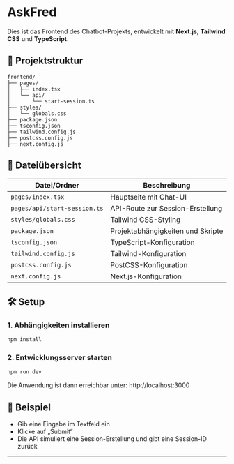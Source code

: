 # AskFred

Dies ist das Frontend des Chatbot-Projekts, entwickelt mit **Next.js**, **Tailwind CSS** und **TypeScript**.

## 🚀 Projektstruktur

```
frontend/
├── pages/
│   ├── index.tsx
│   └── api/
│       └── start-session.ts
├── styles/
│   └── globals.css
├── package.json
├── tsconfig.json
├── tailwind.config.js
├── postcss.config.js
├── next.config.js
```

## 📄 Dateiübersicht

| Datei/Ordner              | Beschreibung |
|--------------------------|--------------|
| `pages/index.tsx`        | Hauptseite mit Chat-UI |
| `pages/api/start-session.ts` | API-Route zur Session-Erstellung |
| `styles/globals.css`     | Tailwind CSS-Styling |
| `package.json`           | Projektabhängigkeiten und Skripte |
| `tsconfig.json`          | TypeScript-Konfiguration |
| `tailwind.config.js`     | Tailwind-Konfiguration |
| `postcss.config.js`      | PostCSS-Konfiguration |
| `next.config.js`         | Next.js-Konfiguration |

## 🛠️ Setup

### 1. Abhängigkeiten installieren

```bash
npm install
```

### 2. Entwicklungsserver starten

```bash
npm run dev
```

Die Anwendung ist dann erreichbar unter: http://localhost:3000

## 🧪 Beispiel

- Gib eine Eingabe im Textfeld ein
- Klicke auf „Submit“
- Die API simuliert eine Session-Erstellung und gibt eine Session-ID zurück

---


